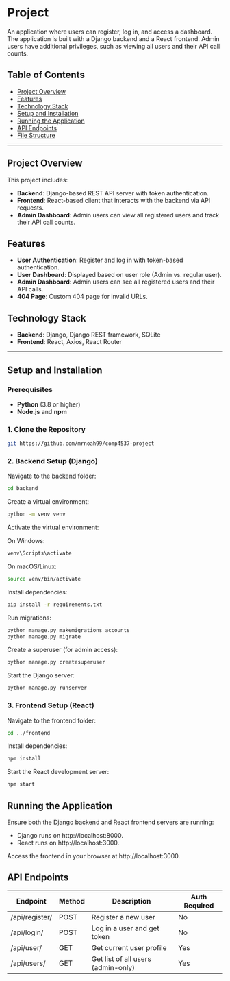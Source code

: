 
# Project

An application where users can register, log in, and access a dashboard. The application is built with a Django backend and a React frontend. Admin users have additional privileges, such as viewing all users and their API call counts.

## Table of Contents

- [Project Overview](#project-overview)
- [Features](#features)
- [Technology Stack](#technology-stack)
- [Setup and Installation](#setup-and-installation)
- [Running the Application](#running-the-application)
- [API Endpoints](#api-endpoints)
- [File Structure](#file-structure)

---

## Project Overview

This project includes:
- **Backend**: Django-based REST API server with token authentication.
- **Frontend**: React-based client that interacts with the backend via API requests.
- **Admin Dashboard**: Admin users can view all registered users and track their API call counts.

## Features

- **User Authentication**: Register and log in with token-based authentication.
- **User Dashboard**: Displayed based on user role (Admin vs. regular user).
- **Admin Dashboard**: Admin users can see all registered users and their API calls.
- **404 Page**: Custom 404 page for invalid URLs.
  
## Technology Stack

- **Backend**: Django, Django REST framework, SQLite
- **Frontend**: React, Axios, React Router

---

## Setup and Installation

### Prerequisites

- **Python** (3.8 or higher)
- **Node.js** and **npm**

### 1. Clone the Repository

```bash
git https://github.com/mrnoah99/comp4537-project
```

### 2. Backend Setup (Django)

Navigate to the backend folder:

```bash
cd backend
```

Create a virtual environment:

```bash
python -m venv venv
```

Activate the virtual environment:

On Windows:
```bash
venv\Scripts\activate
```
On macOS/Linux:
```bash
source venv/bin/activate
```

Install dependencies:

```bash
pip install -r requirements.txt
```

Run migrations:

```bash
python manage.py makemigrations accounts
python manage.py migrate
```

Create a superuser (for admin access):

```bash
python manage.py createsuperuser
```

Start the Django server:

```bash
python manage.py runserver
```

### 3. Frontend Setup (React)

Navigate to the frontend folder:

```bash
cd ../frontend
```

Install dependencies:

```bash
npm install
```

Start the React development server:

```bash
npm start
```

## Running the Application

Ensure both the Django backend and React frontend servers are running:

- Django runs on http://localhost:8000.
- React runs on http://localhost:3000.

Access the frontend in your browser at http://localhost:3000.

## API Endpoints

| Endpoint       | Method | Description                        | Auth Required |
|----------------|--------|------------------------------------|---------------|
| /api/register/ | POST   | Register a new user               | No            |
| /api/login/    | POST   | Log in a user and get token       | No            |
| /api/user/     | GET    | Get current user profile          | Yes           |
| /api/users/    | GET    | Get list of all users (admin-only)| Yes           |

